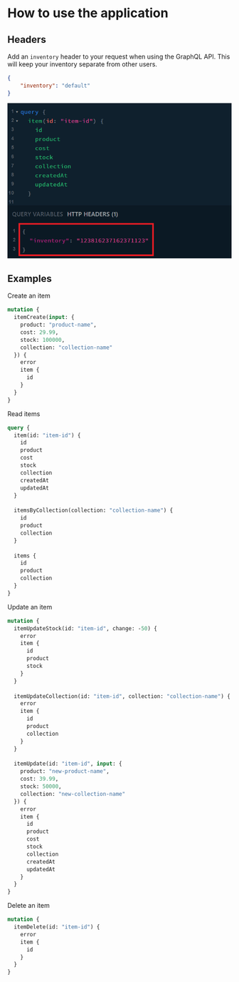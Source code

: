 # How to use the application

## Headers

Add an `inventory` header to your request when using the GraphQL API. This will keep your inventory separate from other users. 

```json
{
    "inventory": "default"
}
```

![headers](./screenshots/headers.PNG)


## Examples

Create an item

```graphql
mutation {
  itemCreate(input: {
    product: "product-name",
    cost: 29.99,
    stock: 100000,
    collection: "collection-name"
  }) {
    error
    item {
      id
    }
  }
}
```

Read items

```graphql
query {
  item(id: "item-id") {
    id
    product
    cost
    stock
    collection
    createdAt
    updatedAt
  }
  
  itemsByCollection(collection: "collection-name") {
    id
    product
    collection
  }
  
  items {
    id
    product
    collection
  }
}
```

Update an item

```graphql
mutation {
  itemUpdateStock(id: "item-id", change: -50) {
    error
    item {
      id
      product
      stock
    }
  }
  
  itemUpdateCollection(id: "item-id", collection: "collection-name") {
    error
    item {
      id
      product
      collection
    }
  }
  
  itemUpdate(id: "item-id", input: {
    product: "new-product-name",
    cost: 39.99,
    stock: 50000,
    collection: "new-collection-name"
  }) {
    error
    item {
      id
      product
      cost
      stock
      collection
      createdAt
      updatedAt
    }
  }
}
```

Delete an item

```graphql
mutation {
  itemDelete(id: "item-id") {
    error
    item {
      id
    }
  }
}
```

